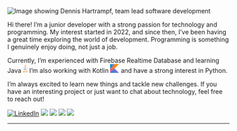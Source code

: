 <img src="https://t3.ftcdn.net/jpg/07/32/10/90/360_F_732109080_4lXwGofazqAiysUpcCnrbflsNOl9EMdW.jpg" alt="Image showing Dennis Hartrampf, team lead software development">

Hi there! I’m a junior developer with a strong passion for technology and programming. My interest started in 2022, and since then, I’ve been having a great time exploring the world of development.
Programming is something I genuinely enjoy doing, not just a job.

Currently, I’m experienced with Firebase Realtime Database  and learning Java <img src="https://raw.githubusercontent.com/DennisHartrampf/DennisHartrampf/master/img/java.svg" alt="" height="20"> I’m also working with Kotlin <img src="https://raw.githubusercontent.com/DennisHartrampf/DennisHartrampf/master/img/kotlin.svg" alt="" height="20"> and have a strong interest in Python.

I’m always excited to learn new things and tackle new challenges. If you have an interesting project or just want to chat about technology, feel free to reach out!

<!-- https://github-readme-stats.vercel.app/api?username=DennisHartrampf&show_icons=true -->
<p>
  <a href="https://www.linkedin.com/in/dennis-hartrampf"><img src="https://img.shields.io/badge/LinkedIn--_.svg?style=social&logo=linkedin" alt="LinkedIn"></a>
  <a href="#"><img src="https://camo.githubusercontent.com/69aa4c0504930e8ae0b89332cd45436b67c8842992bc55ad11d2f67bac4eaa64/68747470733a2f2f696d672e736869656c64732e696f2f62616467652f4a6176612d4544384230303f7374796c653d666f722d7468652d6261646765266c6f676f3d6f70656e6a646b266c6f676f436f6c6f723d7768697465"></a>
  <a href="#"><img src="https://img.shields.io/badge/Python-Enthusiast-_.svg?logo=python"></a>
  <a href="#"><img src="https://img.shields.io/badge/TDD-Advocate-_.svg"></a>
  <a href="#"><img src="https://img.shields.io/badge/Clean%20Code-Evangelist-_.svg"></a>
</p>



<hr>
